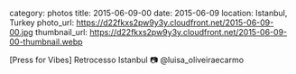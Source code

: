 category: photos 
title: 2015-06-09-00
date: 2015-06-09
location: Istanbul, Turkey
photo_url: https://d22fkxs2pw9y3y.cloudfront.net/2015-06-09-00.jpg
thumbnail_url: https://d22fkxs2pw9y3y.cloudfront.net/2015-06-09-00-thumbnail.webp

[Press for Vibes] Retrocesso Istanbul 📷 @luisa_oliveiraecarmo 